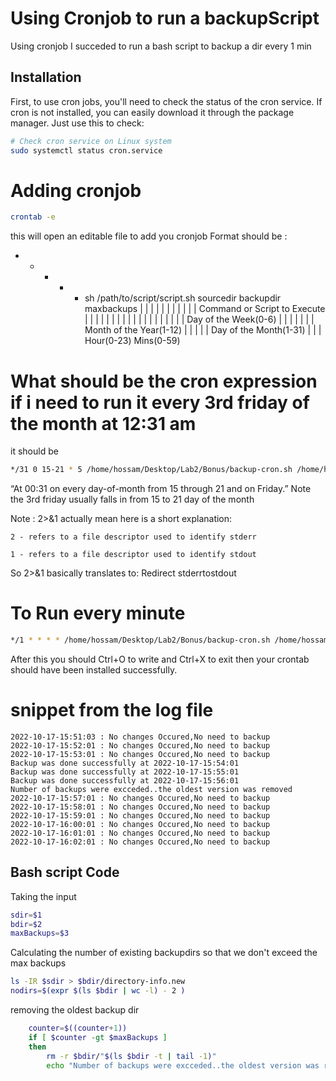 # Using Cronjob to run a backupScript
Using cronjob I succeded to run a bash script to backup a dir every 1 min

## Installation
First, to use cron jobs, you'll need to check the status of the cron service. If cron is not installed, you can easily download it through the package manager. Just use this to check:
```bash
# Check cron service on Linux system
sudo systemctl status cron.service
```

# Adding cronjob
```bash
crontab -e
```
this will open an editable file to add you cronjob
Format should be :
*   *   *   *   *  sh /path/to/script/script.sh sourcedir backupdir maxbackups
|   |   |   |   |              |
|   |   |   |   |      Command or Script to Execute
|   |   |   |   |
|   |   |   |   |
|   |   |   |   |
|   |   |   | Day of the Week(0-6)
|   |   |   |
|   |   | Month of the Year(1-12)
|   |   |
|   | Day of the Month(1-31)
|   |
| Hour(0-23)
Mins(0-59)
# What should be the cron expression if i need to run it every 3rd friday of the month at 12:31 am
it should be 
```bash
*/31 0 15-21 * 5 /home/hossam/Desktop/Lab2/Bonus/backup-cron.sh /home/hossam/Desktop/source /home/hossam/Desktop/cronbackup 2 >> /home/hossam/Desktop/backup1.log 2>&1
```

“At 00:31 on every day-of-month from 15 through 21 and on Friday.”
Note the 3rd friday usually falls in from 15 to 21 day of the month

Note : 
 2>&1 actually mean here is a short explanation:

    2 - refers to a file descriptor used to identify stderr

    1 - refers to a file descriptor used to identify stdout

So 2>&1 basically translates to: Redirect stderrtostdout
# To Run every minute
```bash
*/1 * * * * /home/hossam/Desktop/Lab2/Bonus/backup-cron.sh /home/hossam/Desktop/source /home/hossam/Desktop/cronbackup 2 >> /home/hossam/Desktop/backup1.log 2>&1
```
After this you should Ctrl+O to write and Ctrl+X to exit
then your crontab should have been installed successfully.

# snippet from the log file

```
2022-10-17-15:51:03 : No changes Occured,No need to backup
2022-10-17-15:52:01 : No changes Occured,No need to backup
2022-10-17-15:53:01 : No changes Occured,No need to backup
Backup was done successfully at 2022-10-17-15:54:01
Backup was done successfully at 2022-10-17-15:55:01
Backup was done successfully at 2022-10-17-15:56:01
Number of backups were excceded..the oldest version was removed
2022-10-17-15:57:01 : No changes Occured,No need to backup
2022-10-17-15:58:01 : No changes Occured,No need to backup
2022-10-17-15:59:01 : No changes Occured,No need to backup
2022-10-17-16:00:01 : No changes Occured,No need to backup
2022-10-17-16:01:01 : No changes Occured,No need to backup
2022-10-17-16:02:01 : No changes Occured,No need to backup
```

## Bash script Code

Taking the input

```bash
sdir=$1
bdir=$2
maxBackups=$3
```
Calculating the number of existing backupdirs so that we don't exceed the max backups
```bash
ls -IR $sdir > $bdir/directory-info.new
nodirs=$(expr $(ls $bdir | wc -l) - 2 )
```

removing the oldest backup dir
```bash
	counter=$((counter+1))
	if [ $counter -gt $maxBackups ]
	then
		rm -r $bdir/"$(ls $bdir -t | tail -1)"
		echo "Number of backups were excceded..the oldest version was removed"
```
